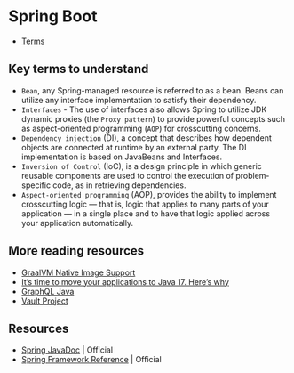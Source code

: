 # Spring Boot

* [Terms](./terms.md)

## Key terms to understand

* `Bean`, any Spring-managed resource is referred to as a bean. Beans can utilize any interface implementation to satisfy their dependency.
* `Interfaces` - The use of interfaces also allows Spring to utilize JDK dynamic proxies (the `Proxy pattern`) to provide powerful concepts such as aspect-oriented programming (`AOP`) for crosscutting concerns.
* `Dependency injection` (DI), a concept that describes how dependent objects are connected at runtime by an external party. The DI implementation is based on JavaBeans and Interfaces.
* `Inversion of Control` (IoC), is a design principle in which generic reusable components are used to control the execution of problem-specific code, as in retrieving dependencies.
* `Aspect-oriented programming` (AOP), provides the ability to implement crosscutting logic — that is, logic that applies to many parts of your application — in a single place and to have that logic applied across your application automatically.

## More reading resources

* [GraalVM Native Image Support](https://docs.spring.io/spring-boot/docs/current/reference/html/native-image.html)
* [It’s time to move your applications to Java 17. Here’s why](https://blogs.oracle.com/javamagazine/post/its-time-to-move-your-applications-to-java-17-heres-why-and-heres-how)
* [GraphQL Java](https://www.graphql-java.com/)
* [Vault Project](https://www.vaultproject.io/)

## Resources

* [Spring JavaDoc](https://docs.spring.io/spring-framework/docs/current/javadoc-api/) | Official
* [Spring Framework Reference](https://docs.spring.io/spring-framework/reference/) | Official
